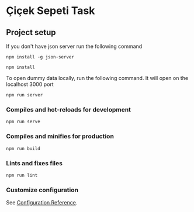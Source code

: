 # Çiçek Sepeti Task

## Project setup
If you don't have json server run the following command
```
npm install -g json-server
```

```
npm install
```

To open dummy data locally, run the following command. It will open on the localhost 3000 port
```
npm run server
```

### Compiles and hot-reloads for development
```
npm run serve
```

### Compiles and minifies for production
```
npm run build
```

### Lints and fixes files
```
npm run lint
```

### Customize configuration
See [Configuration Reference](https://cli.vuejs.org/config/).
